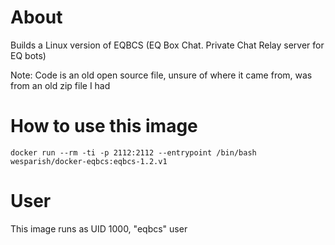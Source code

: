 # About
Builds a Linux version of EQBCS (EQ Box Chat. Private Chat Relay server for EQ bots)

Note: Code is an old open source file, unsure of where it came from, was from an old zip file I had

# How to use this image
```console
docker run --rm -ti -p 2112:2112 --entrypoint /bin/bash wesparish/docker-eqbcs:eqbcs-1.2.v1
```

# User
This image runs as UID 1000, "eqbcs" user
